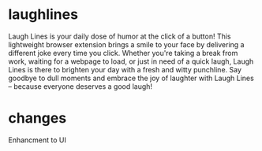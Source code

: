# laughlines
Laugh Lines is your daily dose of humor at the click of a button! This lightweight browser extension brings a smile to your face by delivering a different joke every time you click. Whether you're taking a break from work, waiting for a webpage to load, or just in need of a quick laugh, Laugh Lines is there to brighten your day with a fresh and witty punchline. Say goodbye to dull moments and embrace the joy of laughter with Laugh Lines – because everyone deserves a good laugh!

# changes 

Enhancment to UI